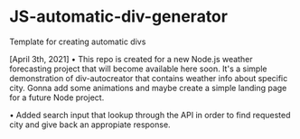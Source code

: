 # JS-automatic-div-generator
Template for creating automatic divs

[April 3th, 2021]
• This repo is created for a new Node.js weather forecasting project that will become available here soon.
It's a simple demonstration of div-autocreator that contains weather info about specific city.
Gonna add some animations and maybe create a simple landing page for a future Node project.

• Added search input that lookup through the API in order to find requested city and give back an appropiate response.
